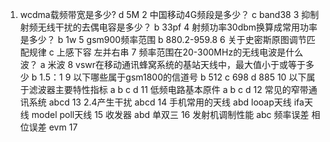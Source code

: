 1. wcdma载频带宽是多少?
d 5M
2 中国移动4G频段是多少？
c band38 
3 抑制射频无线干扰的去偶电容是多少？
b 33pf
4 射频功率30dbm换算成常用功率是多少？
b 1w
5 gsm900频率范围
b 880.2-959.8
6 关于史密斯原图调节匹配规律
c 上感下容 左并右串
7 频率范围在20-300MHz的无线电波是什么波？
a 米波
8 vswr在移动通讯蜂窝系统的基站天线中，最大值小于或等于多少
b 1.5：1
9 以下哪些属于gsm1800的信道号
b 512
c 698
d 885
10 以下属于滤波器主要特性指标
a b c d
11 低频电路基本原件
a b c d
12 常见的窄带通讯系统
abcd
13 2.4产生干扰
abcd
14 手机常用的天线
abd
looap天线
ifa天线
model poll天线
15 收发器
abd
单双三
16 发射机调制性能
abc
频率误差 相位误差 evm
17
<!--stackedit_data:
eyJoaXN0b3J5IjpbLTMxNTIyNzM5LC0xODczNDEyODkyLC0xOD
YxNDYwMzk1XX0=
-->